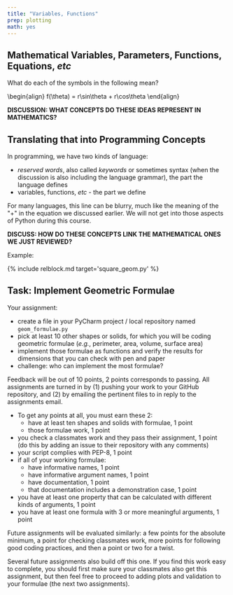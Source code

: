 ```yaml
---
title: "Variables, Functions"
prep: plotting
math: yes
---
```


## Mathematical Variables, Parameters, Functions, Equations, *etc*

What do each of the symbols in the following mean?

\begin{align}
f(\theta) = r\sin\theta + r\cos\theta
\end{align}

**DISCUSSION: WHAT CONCEPTS DO THESE IDEAS REPRESENT IN MATHEMATICS?**

## Translating that into Programming Concepts

In programming, we have two kinds of language:

 - *reserved words*, also called *keywords* or sometimes syntax (when the discussion is
   also including the language grammar), the part the language defines
 - variables, functions, *etc* - the part we define

For many languages, this line can be blurry, much like the meaning of the \"+\"
in the equation we discussed earlier.  We will not get into those aspects of
Python during this course.

**DISCUSS: HOW DO THESE CONCEPTS LINK THE MATHEMATICAL ONES WE JUST REVIEWED?**

Example:

{% include relblock.md target='square_geom.py' %}

## Task: Implement Geometric Formulae

Your assignment:

 - create a file in your PyCharm project / local repository named `geom_formulae.py`
 - pick at least 10 other shapes or solids, for which you will be coding geometric formulae (*e.g.*,
   perimeter, area, volume, surface area)
 - implement those formulae as functions and verify the results for dimensions
 that you can check with pen and paper
 - challenge: who can implement the most formulae?

Feedback will be out of 10 points, 2 points corresponds to passing.  All
assignments are turned in by (1) pushing your work to your GitHub repository,
and (2) by emailing the pertinent files to in reply to the assignments email.

 - To get any points at all, you must earn these 2:
    * have at least ten shapes and solids with formulae, 1 point
    * those formulae work, 1 point
 - you check a classmates work and they pass their assignment, 1 point (do this by
adding an issue to their repository with any comments)
 - your script complies with PEP-8, 1 point
 - if all of your working formulae:
    * have informative names, 1 point
    * have informative argument names, 1 point
    * have documentation, 1 point
    * that documentation includes a demonstration case, 1 point
 - you have at least one property that can be calculated with different kinds of
 arguments, 1 point
 - you have at least one formula with 3 or more meaningful arguments, 1 point

Future assignments will be evaluated similarly: a few points for the absolute
minimum, a point for checking classmates work, more points for following good
coding practices, and then a point or two for a twist.

Several future assignments also build off this one.  If you find this work easy
to complete, you should first make sure your classmates also get this assignment,
but then feel free to proceed to adding plots and validation to your formulae
(the next two assignments).

